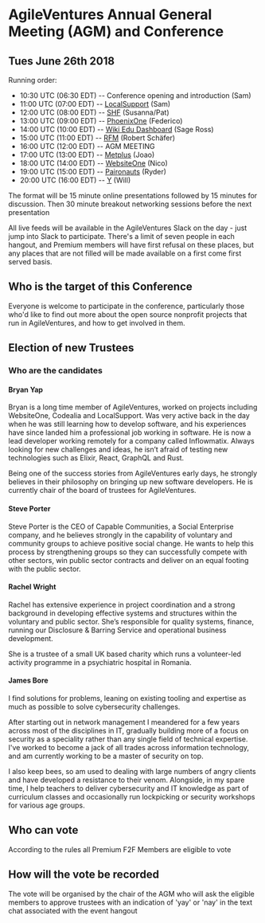 AgileVentures Annual General Meeting (AGM) and Conference
=========================================================
  
Tues June 26th 2018
-------------------

Running order:

* 10:30 UTC (06:30 EDT) -- Conference opening and introduction (Sam) 
* 11:00 UTC (07:00 EDT) -- [LocalSupport](/projects/localsupport) (Sam) 
* 12:00 UTC (08:00 EDT) -- [SHF](/projects/shf-project) (Susanna/Pat)
* 13:00 UTC (09:00 EDT) -- [PhoenixOne](/projects/phoenixone) (Federico)
* 14:00 UTC (10:00 EDT) -- [Wiki Edu Dashboard](/projects/wiki-ed-dashboard) (Sage Ross)
* 15:00 UTC (11:00 EDT) -- [RFM](/projects/rundfunk-mitbestimmen) (Robert Sch&#228;fer)
* 16:00 UTC (12:00 EDT) -- AGM MEETING
* 17:00 UTC (13:00 EDT) -- [Metplus](/projects/metplus) (Joao) 
* 18:00 UTC (14:00 EDT) -- [WebsiteOne](/projects/websiteone) (Nico) 
* 19:00 UTC (15:00 EDT) -- [Paironauts](/projects/paironauts) (Ryder)
* 20:00 UTC (16:00 EDT) -- [Y](/projects/y) (Will)

The format will be 15 minute online presentations followed by 15 minutes for discussion.  Then 30 minute breakout networking sessions before the next presentation

All live feeds will be available in the AgileVentures Slack on the day - just jump into Slack to participate.  There's a limit of seven people in each hangout, and Premium members will have first refusal on these places, but any places that are not filled will be made available on a first come first served basis.   

## Who is the target of this Conference
Everyone is welcome to participate in the conference, particularly those who'd like to find out more about the open source nonprofit projects that run in AgileVentures, and how to get involved in them.

## Election of new Trustees
### Who are the candidates
#### Bryan Yap

Bryan is a long time member of AgileVentures, worked on projects including WebsiteOne, Codealia and LocalSupport. Was very active back in the day when he was still learning how to develop software, and his experiences have since landed him a professional job working in software. He is now a lead developer working remotely for a company called Inflowmatix. Always looking for new challenges and ideas, he isn’t afraid of testing new technologies such as Elixir, React, GraphQL and Rust.

Being one of the success stories from AgileVentures early days, he strongly believes in their philosophy on bringing up new software developers. He is currently chair of the board of trustees for AgileVentures.

#### Steve Porter

Steve Porter is the CEO of Capable Communities, a Social Enterprise company, and he believes strongly in the capability of voluntary and community groups to achieve positive social change.  He wants to help this process by strengthening groups so they can successfully compete with other sectors, win public sector contracts and deliver on an equal footing with the public sector.  

#### Rachel Wright

Rachel has extensive experience in project coordination and a strong background in developing effective systems and structures within the voluntary and public sector. She’s responsible for quality systems, finance, running our Disclosure & Barring Service and operational business development.

She is a trustee of a small UK based charity which runs a volunteer-led activity programme in a psychiatric hospital in Romania.

#### James Bore

I find solutions for problems, leaning on existing tooling and expertise as much as possible to solve cybersecurity challenges.

After starting out in network management I meandered for a few years across most of the disciplines in IT, gradually building more of a focus on security as a speciality rather than any single field of technical expertise. I've worked to become a jack of all trades across information technology, and am currently working to be a master of security on top.

I also keep bees, so am used to dealing with large numbers of angry clients and have developed a resistance to their venom. Alongside, in my spare time, I help teachers to deliver cybersecurity and IT knowledge as part of curriculum classes and occasionally run lockpicking or security workshops for various age groups.

## Who can vote

According to the rules all Premium F2F Members are eligible to vote

## How will the vote be recorded

The vote will be organised by the chair of the AGM who will ask the eligible members to approve trustees with an indication of 'yay' or 'nay' in the text chat associated with the event hangout

